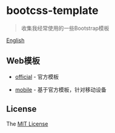 # bootcss-template

> 收集我经常使用的一些Bootstrap模板

[English](https://github.com/lucyhx/bootcss-template/blob/master/README.md#readme)

## Web模板

- [official](https://github.com/lucyhx/bootcss-template/tree/master/web/official) - 官方模板

- [mobile](https://github.com/lucyhx/bootcss-template/tree/master/web/mobile) - 基于官方模板，针对移动设备

## License

The [MIT License](https://github.com/lucyhx/bootcss-template/blob/master/LICENSE)
